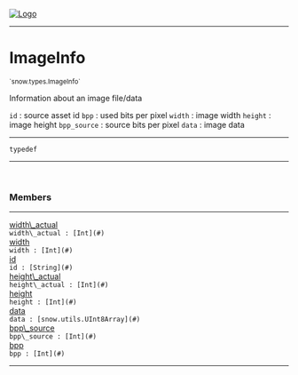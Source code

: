 
[![Logo](../../../images/logo.png)](../../../api/index.html)

---



<h1>ImageInfo</h1>
<small>`snow.types.ImageInfo`</small>

Information about an image file/data

`id` : source asset id
`bpp` : used bits per pixel
`width` : image width
`height` : image height
`bpp_source` : source bits per pixel
`data` : image data

---

`typedef`

---

&nbsp;
&nbsp;



<h3>Members</h3> <hr/><span class="member apipage">
                <a name="width_actual"><a class="lift" href="#width_actual">width\_actual</a></a><div class="clear"></div><code class="signature apipage">width\_actual : [Int](#)</code><br/></span>
            <span class="small_desc_flat"></span><span class="member apipage">
                <a name="width"><a class="lift" href="#width">width</a></a><div class="clear"></div><code class="signature apipage">width : [Int](#)</code><br/></span>
            <span class="small_desc_flat"></span><span class="member apipage">
                <a name="id"><a class="lift" href="#id">id</a></a><div class="clear"></div><code class="signature apipage">id : [String](#)</code><br/></span>
            <span class="small_desc_flat"></span><span class="member apipage">
                <a name="height_actual"><a class="lift" href="#height_actual">height\_actual</a></a><div class="clear"></div><code class="signature apipage">height\_actual : [Int](#)</code><br/></span>
            <span class="small_desc_flat"></span><span class="member apipage">
                <a name="height"><a class="lift" href="#height">height</a></a><div class="clear"></div><code class="signature apipage">height : [Int](#)</code><br/></span>
            <span class="small_desc_flat"></span><span class="member apipage">
                <a name="data"><a class="lift" href="#data">data</a></a><div class="clear"></div><code class="signature apipage">data : [snow.utils.UInt8Array](#)</code><br/></span>
            <span class="small_desc_flat"></span><span class="member apipage">
                <a name="bpp_source"><a class="lift" href="#bpp_source">bpp\_source</a></a><div class="clear"></div><code class="signature apipage">bpp\_source : [Int](#)</code><br/></span>
            <span class="small_desc_flat"></span><span class="member apipage">
                <a name="bpp"><a class="lift" href="#bpp">bpp</a></a><div class="clear"></div><code class="signature apipage">bpp : [Int](#)</code><br/></span>
            <span class="small_desc_flat"></span>







---

&nbsp;
&nbsp;
&nbsp;
&nbsp;